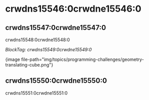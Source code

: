 # crwdns15546:0crwdne15546:0

## crwdns15547:0crwdne15547:0

crwdns15548:0crwdne15548:0

*BlockTag: crwdns15549:0crwdne15549:0*

{image file-path="img/topics/programming-challenges/geometry-translating-cube.png"}

## crwdns15550:0crwdne15550:0

crwdns15551:0crwdne15551:0